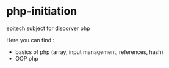 # php-initiation
epitech subject for discorver php 

Here you can find :
  - basics of php (array, input management, references, hash)
  - OOP php
